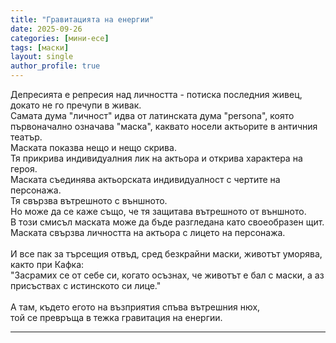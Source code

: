 ```yaml
---
title: "Гравитацията на енергии"
date: 2025-09-26
categories: [мини-есе]
tags: [маски]
layout: single
author_profile: true
---
```


<div class="poem3">

Депресията е репресия над личността - потиска последния живец, докато не го пречупи в живак. <br/>
Самата дума "личност" идва от латинската дума "persona", която първоначално означава "маска",
каквато носели актьорите в античния театър.<br/>
Маската показва нещо и нещо скрива. <br/>
Тя прикрива индивидуалния лик на актьора и открива характера на героя. <br/>
Маската съединява актьорската индивидуалност с чертите на персонажа.<br/>
Тя свързва вътрешното с външното. <br/>
Но може да се каже също, че тя защитава вътрешното от външното.<br/>
В този смисъл маската може да бъде разгледана като своеобразен щит. <br/>
Маската свързва личността на актьора с лицето на персонажа.<br/>
<br/>
И все пак за търсещия отвъд, сред безкрайни маски, животът уморява, както при Кафка:<br/>
"Засрамих се от себе си, когато осъзнах, че животът е бал с маски, а аз присъствах с истинското си лице."<br/>
<br/>
А там, където егото на възприятия спъва вътрешния нюх,<br/>
той се превръща в тежка гравитация на енергии.

<hr/>
</div>